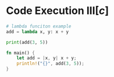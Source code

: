 # Code Execution III$[c]$

```py
# lambda funciton example
add = lambda x, y: x + y

print(add(3, 5))
```

```rs
fn main() {
    let add = |x, y| x + y;
    println!("{}", add(3, 5));
}
```
